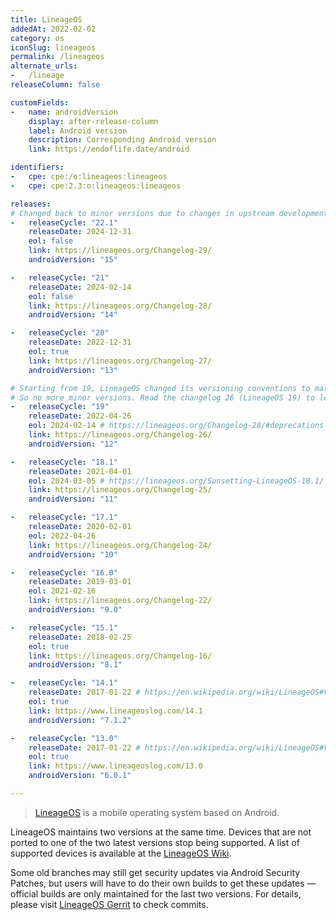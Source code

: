 ```yaml
---
title: LineageOS
addedAt: 2022-02-02
category: os
iconSlug: lineageos
permalink: /lineageos
alternate_urls:
-   /lineage
releaseColumn: false

customFields:
-   name: androidVersion
    display: after-release-column
    label: Android version
    description: Corresponding Android version
    link: https://endoflife.date/android

identifiers:
-   cpe: cpe:/o:lineageos:lineageos
-   cpe: cpe:2.3:o:lineageos:lineageos

releases:
# Changed back to minor versions due to changes in upstream development (Quarterly Platform Releases). Read Changelog 29 (LineageOS 22[.1]) for more information.
-   releaseCycle: "22.1"
    releaseDate: 2024-12-31
    eol: false
    link: https://lineageos.org/Changelog-29/
    androidVersion: "15"

-   releaseCycle: "21"
    releaseDate: 2024-02-14
    eol: false
    link: https://lineageos.org/Changelog-28/
    androidVersion: "14"

-   releaseCycle: "20"
    releaseDate: 2022-12-31
    eol: true
    link: https://lineageos.org/Changelog-27/
    androidVersion: "13"

# Starting from 19, LineageOS changed its versioning conventions to match AOSP's own changes.
# So no more minor versions. Read the changelog 26 (LineageOS 19) to learn more.
-   releaseCycle: "19"
    releaseDate: 2022-04-26
    eol: 2024-02-14 # https://lineageos.org/Changelog-28/#deprecations
    link: https://lineageos.org/Changelog-26/
    androidVersion: "12"

-   releaseCycle: "18.1"
    releaseDate: 2021-04-01
    eol: 2024-03-05 # https://lineageos.org/Sunsetting-LineageOS-18.1/
    link: https://lineageos.org/Changelog-25/
    androidVersion: "11"

-   releaseCycle: "17.1"
    releaseDate: 2020-02-01
    eol: 2022-04-26
    link: https://lineageos.org/Changelog-24/
    androidVersion: "10"

-   releaseCycle: "16.0"
    releaseDate: 2019-03-01
    eol: 2021-02-16
    link: https://lineageos.org/Changelog-22/
    androidVersion: "9.0"

-   releaseCycle: "15.1"
    releaseDate: 2018-02-25
    eol: true
    link: https://lineageos.org/Changelog-16/
    androidVersion: "8.1"

-   releaseCycle: "14.1"
    releaseDate: 2017-01-22 # https://en.wikipedia.org/wiki/LineageOS#Version_history
    eol: true
    link: https://www.lineageoslog.com/14.1
    androidVersion: "7.1.2"

-   releaseCycle: "13.0"
    releaseDate: 2017-01-22 # https://en.wikipedia.org/wiki/LineageOS#Version_history
    eol: true
    link: https://www.lineageoslog.com/13.0
    androidVersion: "6.0.1"

---
```


> [LineageOS](https://lineageos.org/) is a mobile operating system based on Android.

LineageOS maintains two versions at the same time. Devices that are not ported to one of the two
latest versions stop being supported. A list of supported devices is available at the [LineageOS
Wiki](https://wiki.lineageos.org/devices/).

Some old branches may still get security updates via Android Security Patches, but users will have
to do their own builds to get these updates — official builds are only maintained for the last two
versions. For details, please visit [LineageOS Gerrit](https://review.lineageos.org/)
to check commits.
